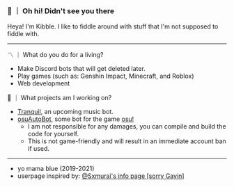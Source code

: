 ### 👋 ｜ Oh hi! Didn't see you there

Heya! I'm Kibble. I like to fiddle around with stuff that I'm not supposed to fiddle with.

---

〽️  ｜  What do you do for a living?
- Make Discord bots that will get deleted later.
- Play games (such as: Genshin Impact, Minecraft, and Roblox)
- Web development

🌱  ｜  What projects am I working on?
- [Tranquil](https://github.com/ivnsrrn/tranquil), an upcoming music bot.
- [osuAutoBot](https://github.com/ivnsrrn/osuAutoBot), some bot for the game [osu!](https://osu.ppy.sh)
  - I am not responsible for any damages, you can compile and build the code for yourself.
  - This is not game-friendly and will result in an immediate account ban if used.

---


- yo mama blue (2019-2021)
- userpage inspired by: [@Sxmurai's info page [sorry Gavin]](https://github.com/Sxmurai)


<!-- <div align="center">
  Эрик Демидов
  <img align="center" src="https://github-readme-stats.vercel.app/api/top-langs/?username=ivnsrrn&hide=shell&title_color=ffffff&text_color=FFFFFF&icon_color=2bbc8a&bg_color=1d1f21" />
</div>
-->
